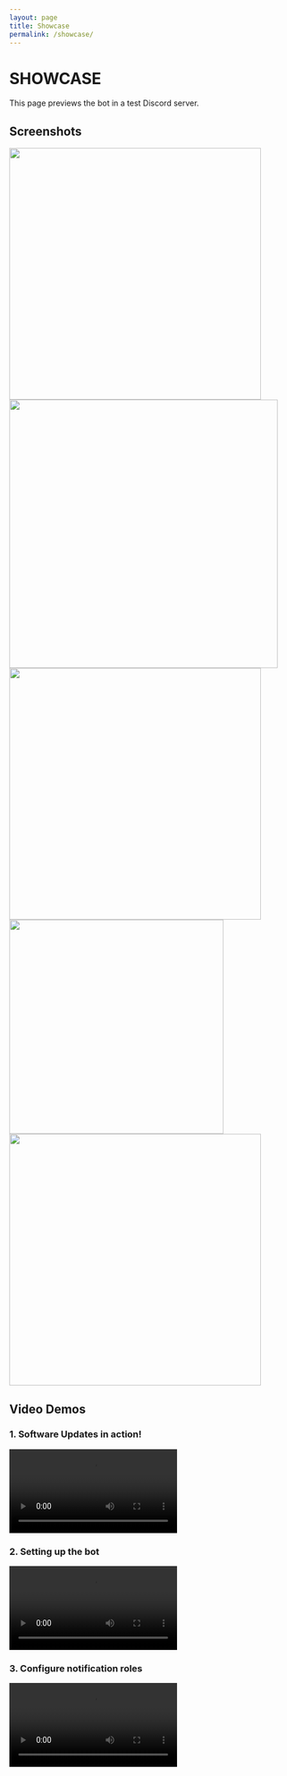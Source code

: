 ```yaml
---
layout: page
title: Showcase
permalink: /showcase/
---
```


# SHOWCASE
This page previews the bot in a test Discord server. 

## Screenshots

<img width="450" src="https://user-images.githubusercontent.com/37860569/152178387-c96a468e-2d18-411b-8bbc-e12b383cd8aa.png"> <img width="480" src="https://user-images.githubusercontent.com/37860569/152178631-dcf68800-b690-4f76-95e5-db5b90daa03d.png">
<img width="450" src="https://user-images.githubusercontent.com/37860569/152178572-eafd1149-a953-4897-8b24-5ccbbde68c15.png"> <img width="383" src="https://user-images.githubusercontent.com/37860569/152178952-1001f863-5dc8-47d5-84d2-1abf2124451c.png">
<img width="450" src="https://user-images.githubusercontent.com/37860569/152178508-eb4a8b9c-31b6-4e43-92aa-7532f48c9a31.png">

## Video Demos
### 1. Software Updates in action!
<video src="https://user-images.githubusercontent.com/37860569/152159945-843fcb68-94c9-401b-b1cd-700f19d66b0b.mov" controls></video>

### 2. Setting up the bot
<video src="https://user-images.githubusercontent.com/37860569/152159544-bb8634e4-3623-497b-8143-ddbc26431f89.mov" controls></video>

### 3. Configure notification roles
<video src="https://user-images.githubusercontent.com/37860569/152159726-39f44aa1-f74d-4bf0-a46a-4ae3ae29bcda.mov" controls></video>

